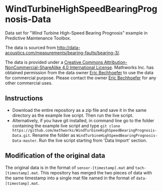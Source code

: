 # WindTurbineHighSpeedBearingPrognosis-Data
Data set for "Wind Turbine High-Speed Bearing Prognosis" example in Predictive Maintenance Toolbox.

The data is sourced from http://data-acoustics.com/measurements/bearing-faults/bearing-3/.

The data is provided under a [Creative Commons Attribution-NonCommercial-ShareAlike 4.0 International License](https://creativecommons.org/licenses/by-nc-sa/4.0/). Mathworks Inc. has obtained permission from the data owner [Eric Bechhoefer](ebechhoefer@gmail.com) to use the data for commercial purpose. Please contact the owner [Eric Bechhoefer](ebechhoefer@gmail.com) for any other commercial uses.

## Instructions
- Download the entire repository as a zip file and save it in the same directory as the example live script. Then run the live script.
- Alternatively, if you have git installed, in command line go to the folder containing the example live script and type ```git clone https://github.com/mathworks/WindTurbineHighSpeedBearingPrognosis-Data.git```. Rename the folder as ```WindTurbineHighSpeedBearingPrognosis-Data-master```. Run the live script starting from 'Data Import' section.

## Modification of the original data
The original data is in the format of ```sensor-[timestamp].mat``` and ```tach-[timestamp].mat```. This repository has merged the two pieces of data with the same timestamp into a single mat file named in the format of ```data-[timestamp].mat```.
